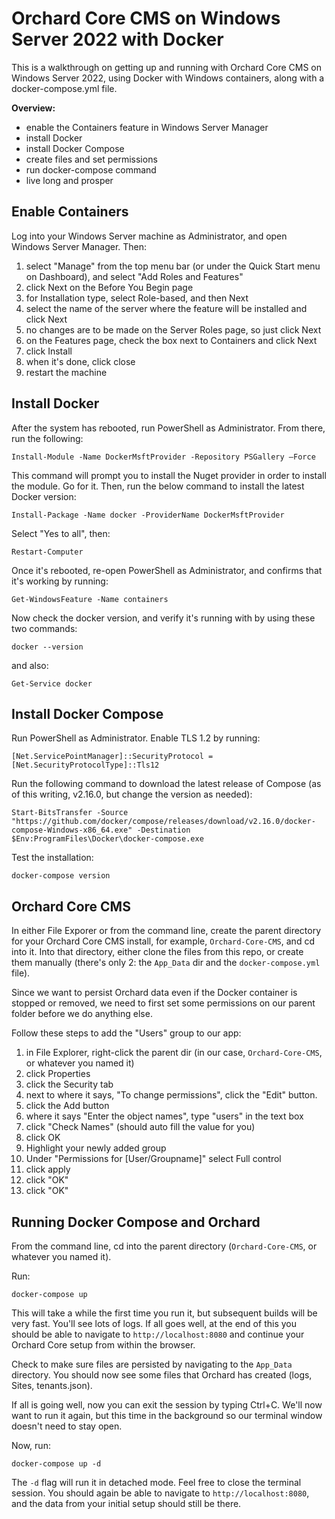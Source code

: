# Orchard Core CMS on Windows Server 2022 with Docker

This is a walkthrough on getting up and running with Orchard Core CMS on Windows Server 2022, using Docker with Windows containers, along with a docker-compose.yml file.

**Overview:**

- enable the Containers feature in Windows Server Manager
- install Docker 
- install Docker Compose
- create files and set permissions
- run docker-compose command
- live long and prosper

## Enable Containers

Log into your Windows Server machine as Administrator, and open Windows Server Manager. Then:

1. select "Manage" from the top menu bar (or under the Quick Start menu on Dashboard), and select "Add Roles and Features"
2. click Next on the Before You Begin page
3. for Installation type, select Role-based, and then Next
4. select the name of the server where the feature will be installed and click Next
5. no changes are to be made on the Server Roles page, so just click Next
6. on the Features page, check the box next to Containers and click Next
7. click Install
8. when it's done, click close
9. restart the machine

## Install Docker 

After the system has rebooted, run PowerShell as Administrator. From there, run the following:

`Install-Module -Name DockerMsftProvider -Repository PSGallery –Force`

This command will prompt you to install the Nuget provider in order to install the module. Go for it. Then, run the below command to install the latest Docker version:

`Install-Package -Name docker -ProviderName DockerMsftProvider`

Select "Yes to all", then: 

`Restart-Computer`

Once it's rebooted, re-open PowerShell as Administrator, and confirms that it's working by running: 

`Get-WindowsFeature -Name containers`

Now check the docker version, and verify it's running with by using these two commands:

`docker --version`

and also: 

`Get-Service docker`

## Install Docker Compose

Run PowerShell as Administrator. Enable TLS 1.2 by running:

`[Net.ServicePointManager]::SecurityProtocol = [Net.SecurityProtocolType]::Tls12`

Run the following command to download the latest release of Compose (as of this writing, v2.16.0, but change the version as needed):

`Start-BitsTransfer -Source "https://github.com/docker/compose/releases/download/v2.16.0/docker-compose-Windows-x86_64.exe" -Destination $Env:ProgramFiles\Docker\docker-compose.exe`

Test the installation:

`docker-compose version`

## Orchard Core CMS

In either File Exporer or from the command line, create the parent directory for your Orchard Core CMS install, for example, `Orchard-Core-CMS`, and cd into it. Into that directory, either clone the files from this repo, or create them manually (there's only 2: the `App_Data` dir and the `docker-compose.yml` file).

Since we want to persist Orchard data even if the Docker container is stopped or removed, we need to first set some permissions on our parent folder before we do anything else.

Follow these steps to add the "Users" group to our app:

1. in File Explorer, right-click the parent dir (in our case, `Orchard-Core-CMS`, or whatever you named it)
2. click Properties
3. click the Security tab
4. next to where it says, "To change permissions", click the "Edit" button.
5. click the Add button
6. where it says "Enter the object names", type "users" in the text box
7. click "Check Names" (should auto fill the value for you)
8. click OK
9. Highlight your newly added group
10. Under "Permissions for [User/Groupname]" select Full control
11. click apply
12. click "OK"
13. click "OK"

## Running Docker Compose and Orchard

From the command line, cd into the parent directory (`Orchard-Core-CMS`, or whatever you named it).

Run:

`docker-compose up`

This will take a while the first time you run it, but subsequent builds will be very fast. You'll see lots of logs. If all goes well, at the end of this you should be able to navigate to `http://localhost:8080` and continue your Orchard Core setup from within the browser.

Check to make sure files are persisted by navigating to the `App_Data` directory. You should now see some files that Orchard has created (logs, Sites, tenants.json).

If all is going well, now you can exit the session by typing Ctrl+C. We'll now want to run it again, but this time in the background so our terminal window doesn't need to stay open.

Now, run:

`docker-compose up -d`

The `-d` flag will run it in detached mode. Feel free to close the terminal session. You should again be able to navigate to `http://localhost:8080`, and the data from your initial setup should still be there.